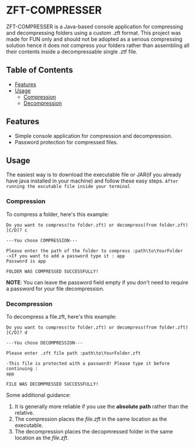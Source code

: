 # ZFT-COMPRESSER
ZFT-COMPRESSER is a Java-based console application for compressing and decompressing folders using a custom .zft format. This project was made for FUN only and should not be adopted as a serious compressing solution hence it does not compress your folders rather than assembling all their contents inside a decompressable single .ztf file.

## Table of Contents
- [Features](#features)
- [Usage](#usage)
  - [Compression](#compression)
  - [Decompression](#decompression)

## Features
- Simple console application for compression and decompression.
- Password protection for compressed files.

## Usage
The easiest way is to download the executable file or JAR(if you already have java installed in your machine) and follow these easy steps.
```After running the excutable file inside your terminal```

### Compression
To compress a folder, here's this example:
```
Do you want to compress(to folder.zft) or decompress(from folder.zft) [C/D]? c

---You chose COMPRESSION---

Please enter the path of the folder to compress :path\to\YourFolder
->If you want to add a password type it : app
Password is app

FOLDER WAS COMPRESSED SUCCESSFULLY!
```
**NOTE**: You can leave the password field empty if you don't need to require a password for your file decompression.

### Decompression
To decompress a file.zft, here's this example:
```
Do you want to compress(to folder.zft) or decompress(from folder.zft) [C/D]? d

---You chose DECOMPRESSION---

Please enter .zft file path :path\to\YourFolder.zft

-This file is protected with a password! Please type it before continuing :
app

FILE WAS DECOMPRESSED SUCCESSFULLY!
```

Some additional guidance:
1. It is generally more reliable if you use the **absolute path** rather than the relative.
2. The compression places the *file.zft* in the same location as the executable.
3. The decompression places the decopmressed folder in the same location as the *file.zft*.
